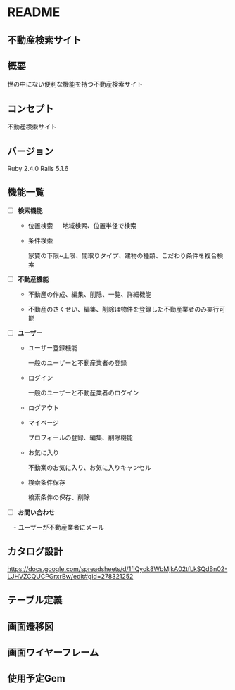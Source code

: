 # README
## 不動産検索サイト
## 概要
世の中にない便利な機能を持つ不動産検索サイト
## コンセプト
不動産検索サイト
## バージョン
Ruby 2.4.0 Rails 5.1.6
## 機能一覧

* [ ] **検索機能**

  * 位置検索 
　
    地域検索、位置半径で検索

  * 条件検索
  
    家賃の下限~上限、間取りタイプ、建物の種類、こだわり条件を複合検索
  
* [ ] **不動産機能**

  - 不動産の作成、編集、削除、一覧、詳細機能
  
  - 不動産のさくせい、編集、削除は物件を登録した不動産業者のみ実行可能
  
* [ ] **ユーザー**

  - ユーザー登録機能
  
    一般のユーザーと不動産業者の登録

  - ログイン
  
    一般のユーザーと不動産業者のログイン

  - ログアウト
  
  - マイページ
  
    プロフィールの登録、編集、削除機能

  - お気に入り
  
    不動案のお気に入り、お気に入りキャンセル

  - 検索条件保存
  
    検索条件の保存、削除
  
* [ ] **お問い合わせ** 

　- ユーザーが不動産業者にメール

## カタログ設計
https://docs.google.com/spreadsheets/d/1flQyok8WbMjkA02tfLkSQdBn02-LJHVZCQUCPGrxrBw/edit#gid=278321252
## テーブル定義 

## 画面遷移図

## 画面ワイヤーフレーム

## 使用予定Gem
